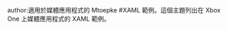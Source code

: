 author&#58;適用於媒體應用程式的 Mtoepke #XAML 範例。這個主題列出在 Xbox One 上媒體應用程式的 XAML 範例。


<!--HONumber=May16_HO2-->


